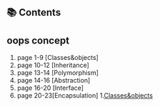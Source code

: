## 📚 Contents
## oops concept
1. page 1-9 [Classes&objects]
2. page 10-12 [Inheritance]
3. page 13-14 [Polymorphism]
4. page 14-16 [Abstraction]
5. page 16-20 [Interface]
6. page 20-23[Encapsulation]
1.[Classes&objects](./Oops_concepts.docx/)